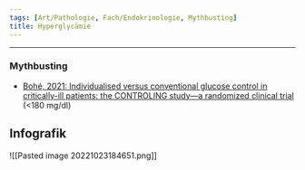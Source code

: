 ```yaml
---
tags: [Art/Pathologie, Fach/Endokrinologie, Mythbusting]
title: Hyperglycämie
---
```

---
### Mythbusting
- [Bohé, 2021: Individualised versus conventional glucose control in critically-ill patients: the CONTROLING study—a randomized clinical trial](https://www.ncbi.nlm.nih.gov/pmc/articles/PMC8550173/) (<180 mg/dl)


## Infografik
![[Pasted image 20221023184651.png]]